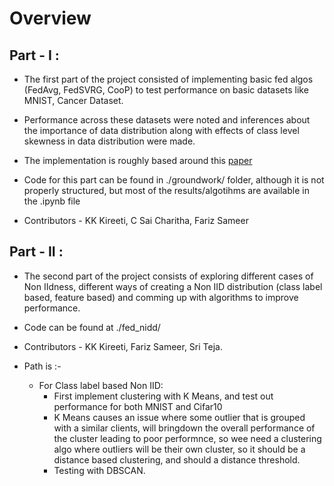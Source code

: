 # Overview

## Part - I : 
* The first part of the project consisted of implementing basic fed algos (FedAvg, FedSVRG, CooP) to test performance on basic datasets like MNIST, Cancer Dataset. 
* Performance across these datasets were noted and inferences about the importance of data distribution along with effects of class level skewness in data distribution were made.
* The implementation is roughly based around this [paper](https://dl.acm.org/doi/pdf/10.1145/3286490.3286559) 
* Code for this part can be found in ./groundwork/ folder, although it is not properly structured, but most of the results/algotihms are available in the .ipynb file


* Contributors - KK Kireeti, C Sai Charitha, Fariz Sameer

## Part - II :
* The second part of the project consists of exploring different cases of Non IIdness, different ways of creating a Non IID distribution (class label based, feature based) and comming up with algorithms to improve performance.

* Code can be found at ./fed_nidd/
* Contributors - KK Kireeti, Fariz Sameer, Sri Teja.

* Path is :-
    - For Class label based Non IID:
        - First implement clustering with K Means, and test out performance for both MNIST and Cifar10
        - K Means causes an issue where some outlier that is grouped with a similar clients, will bringdown the overall performance of the cluster leading to poor performnce, so wee need a clustering algo where outliers will be their own cluster, so it should be a distance based clustering, and should a distance threshold.
        - Testing with DBSCAN. 